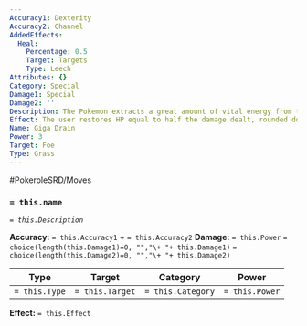 ```yaml
---
Accuracy1: Dexterity
Accuracy2: Channel
AddedEffects:
  Heal:
    Percentage: 0.5
    Target: Targets
    Type: Leech
Attributes: {}
Category: Special
Damage1: Special
Damage2: ''
Description: The Pokemon extracts a great amount of vital energy from the foe's body.
Effect: The user restores HP equal to half the damage dealt, rounded down.
Name: Giga Drain
Power: 3
Target: Foe
Type: Grass
---
```


#PokeroleSRD/Moves

### `= this.name` 
*`= this.Description`*

**Accuracy:** `= this.Accuracy1` + `= this.Accuracy2`
**Damage:** `= this.Power` `= choice(length(this.Damage1)=0, "","\+ "+ this.Damage1)` `= choice(length(this.Damage2)=0, "","\+ "+ this.Damage2)`

| Type          | Target          | Category          | Power          |
| ------------- | --------------- | ----------------  | -------------- |
| `= this.Type` | `= this.Target` | `= this.Category` | `= this.Power` | 

**Effect:** `= this.Effect`